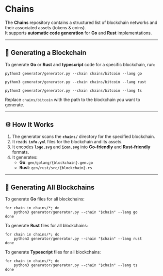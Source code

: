 # **Chains**
The **Chains** repository contains a structured list of blockchain networks and their associated assets (tokens & coins).  
It supports **automatic code generation** for **Go** and **Rust** implementations.

---

## **📌 Generating a Blockchain**
To generate **Go** or **Rust** and **typescript** code for a specific blockchain, run:

```shell
python3 generator/generator.py --chain chains/bitcoin --lang go
```
```shell
python3 generator/generator.py --chain chains/bitcoin --lang rust
```
```shell
python3 generator/generator.py --chain chains/bitcoin --lang ts
```

Replace `chains/bitcoin` with the path to the blockchain you want to generate.

---

## **⚙️ How It Works**
1. The generator scans the **`chains/`** directory for the specified blockchain.
2. It reads **`info.yml`** files for the blockchain and its assets.
3. It encodes **`logo.svg`** and **`icon.svg`** into **Go-friendly** and **Rust-friendly** formats.
4. It generates:
    - **Go**: `gen/golang/{blockchain}.gen.go`
    - **Rust**: `gen/rust/src/{blockchain}.rs`

---

## **📌 Generating All Blockchains**
To generate **Go** files for all blockchains:
```shell
for chain in chains/*; do
    python3 generator/generator.py --chain "$chain" --lang go
done
```

To generate **Rust** files for all blockchains:
```shell
for chain in chains/*; do
    python3 generator/generator.py --chain "$chain" --lang rust
done
```

To generate **Typescript** files for all blockchains:
```shell
for chain in chains/*; do
    python3 generator/generator.py --chain "$chain" --lang ts
done
```
